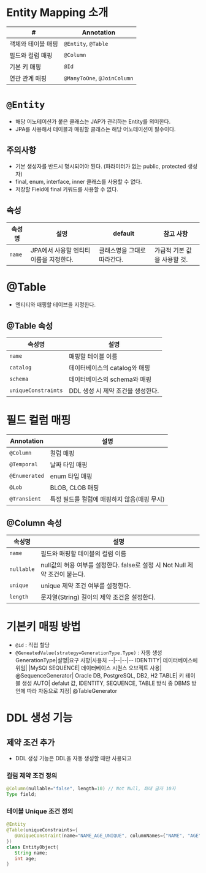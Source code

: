 # Entity Mapping 소개
#|Annotation
--|--
객체와 테이블 매핑| `@Entity`, `@Table`
필드와 컬럼 매핑| `@Column`
기본 키 매핑| `@Id`
연관 관계 매핑| `@ManyToOne`, `@JoinColumn`

# `@Entity`
- 해당 어노테이션가 붙은 클래스는 JAP가 관리하는 Entity를 의미한다.
- JPA를 사용해서 테이블과 매핑할 클래스는 해당 어노테이션이 필수이다.

## 주의사항
- 기본 생성자를 반드시 명시되어야 된다. (파라미터가 없는 public, protected 생성자)
- final, enum, interface, inner 클래스를 사용할 수 없다.
- 저장할 Field에 final 키워드를 사용할 수 없다.

## 속성
속성명|설명|default|참고 사항
--|--|--|--
`name`|JPA에서 사용할 엔티티 이름을 지정한다.|클래스명을 그대로 따라간다.|가급적 기본 값을 사용할 것.

# @Table
- 엔티티와 매핑할 테이브을 지정한다.

## @Table 속성
속성명|설명
--|--
`name`|매핑할 테이블 이름
`catalog`|데이터베이스의 catalog와 매핑
`schema`|데이터베이스의 schema와 매핑
`uniqueConstraints`|DDL 생성 시 제약 조건을 생성한다.

# 필드 컬럼 매핑
Annotation|설명
--|--
`@Column`| 컬럼 매핑
`@Temporal`| 날짜 타입 매핑
`@Enumerated`| enum 타입 매핑
`@Lob`| BLOB, CLOB 매핑
`@Transient`| 특정 필드를 컬럼에 매핑하지 않음(매핑 무시)

## @Column 속성
속성명|설명
--|--
`name`|필드와 매핑할 테이블의 컬럼 이름
`nullable`|null값의 허용 여부를 설정한다. false로 설정 시 Not Null 제약 조건이 붙는다.
`unique`|unique 제약 조건 여부를 설정한다.
`length`|문자열(String) 길이의 제약 조건을 설정한다.

# 기본키 매핑 방법
- `@id` : 직접 할당
- `@GeneatedValue(strategy=GenerationType.Type)` : 자동 생성
   GenerationType|설명|요구 사항|사용처
   --|--|--|--
   IDENTITY| 데이터베이스에 위임| |MySQl
   SEQUENCE| 데이터베이스 시퀀스 오브젝트 사용| @SequenceGenerator| Oracle DB, PostgreSQL, DB2, H2
   TABLE| 키 테이블 생성
   AUTO| defalut 값, IDENTITY, SEQUENCE, TABLE 방식 중 DBMS 방언에 따라 자동으로 지정| @TableGenerator


# DDL 생성 기능

## 제약 조건 추가
- DDL 생성 기능은 DDL을 자동 생성할 때만 사용되고 

### 컬럼 제약 조건 정의
```java
@Column(nullable="false", length=10) // Not Null, 최대 글자 10자
Type field;
```

### 테이블 Unique 조건 정의
```java
@Entity
@Table(uniqueConstraints={
   @UniqueConstraint(name="NAME_AGE_UNIQUE", columnNames={"NAME", "AGE"})
})
class EntityObject{
   String name;
   int age;
}
```